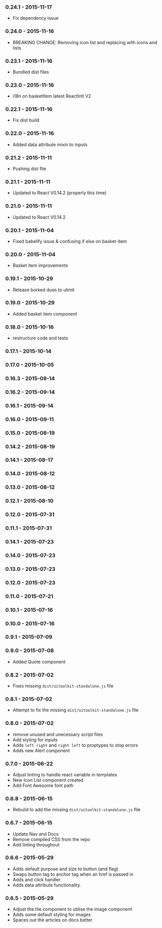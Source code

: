 ### 0.24.1 - 2015-11-17
 - Fix dependency issue

### 0.24.0 - 2015-11-16
 - BREAKING CHANGE: Removing icon list and replacing with icons and lists

### 0.23.1 - 2015-11-16
 - Bundled dist files

### 0.23.0 - 2015-11-16
 - i18n on basketItem latest ReactIntl V2

### 0.22.1 - 2015-11-16
 - Fix dist build

### 0.22.0 - 2015-11-16
 - Added data attribute mixin to inputs

### 0.21.2 - 2015-11-11
 - Pushing dist file

### 0.21.1 - 2015-11-11
 - Updated to React V0.14.2 (properly this time)

### 0.21.0 - 2015-11-11
 - Updated to React V0.14.2

### 0.20.1 - 2015-11-04
 - Fixed babelify issue & confusing if else on basket-item

### 0.20.0 - 2015-11-04
 - Basket item improvements

### 0.19.1 - 2015-10-29
 - Release borked dues to ulimit
 
### 0.19.0 - 2015-10-29
 - Added basket item component

### 0.18.0 - 2015-10-16
- restructure code and tests

### 0.17.1 - 2015-10-14
### 0.17.0 - 2015-10-05
### 0.16.3 - 2015-09-14
### 0.16.2 - 2015-09-14
### 0.16.1 - 2015-09-14
### 0.16.0 - 2015-09-11
### 0.15.0 - 2015-08-19
### 0.14.2 - 2015-08-19
### 0.14.1 - 2015-08-17
### 0.14.0 - 2015-08-12
### 0.13.0 - 2015-08-12
### 0.12.1 - 2015-08-10
### 0.12.0 - 2015-07-31
### 0.11.1 - 2015-07-31
### 0.14.1 - 2015-07-23
### 0.14.0 - 2015-07-23
### 0.13.0 - 2015-07-23
### 0.12.0 - 2015-07-23
### 0.11.0 - 2015-07-21
### 0.10.1 - 2015-07-16
### 0.10.0 - 2015-07-16
### 0.9.1 - 2015-07-09
### 0.9.0 - 2015-07-08
- Added Quote component

### 0.8.2 - 2015-07-02
- Fixes missing `dist/uitoolkit-standalone.js` file

### 0.8.1 - 2015-07-02
- Attempt to fix the missing `dist/uitoolkit-standalone.js` file

### 0.8.0 - 2015-07-02
- remove unused and unecessary script files
- Add styling for inputs
- Adds `left right` and `right left` to proptypes to stop errors
- Adds new Alert component

### 0.7.0 - 2015-06-22
- Adjust linting to handle react variable in templates
- New Icon List component created
- Add Font Awesome font path

### 0.6.8 - 2015-06-15
- Rebuild to add the missing `dist/uitoolkit-standalone.js` file

### 0.6.7 - 2015-06-15
- Update Nav and Docs
- Remove compiled CSS from the repo
- Add linting throughout

### 0.6.6 - 2015-05-29
- Adds default purpose and size to button (and flag)
- Swaps button tag to anchor tag when an href is passed in
- Adds and click handler
- Adds data attribute functionality.

### 0.6.5 - 2015-05-29
- Adjust the tile component to utilise the image component
- Adds some default styling for images
- Spaces out the articles on docs better
